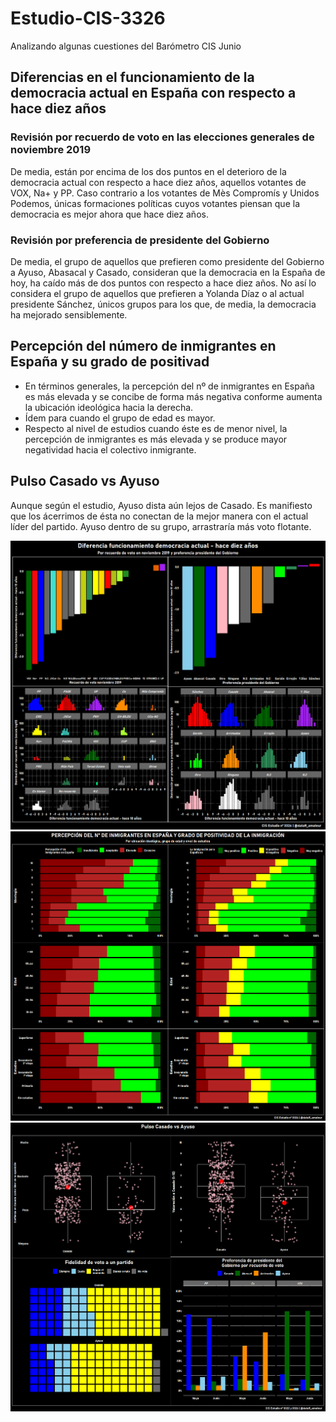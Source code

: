 # Estudio-CIS-3326
Analizando algunas cuestiones del Barómetro CIS Junio

## Diferencias en el funcionamiento de la democracia actual en España con respecto a hace diez años

### Revisión por recuerdo de voto en las elecciones generales de noviembre 2019
De media, están por encima de los dos puntos en el deterioro de la democracia actual con respecto a hace diez años, aquellos votantes de VOX, Na+ y PP. Caso contrario a los votantes de Mès Compromís y Unidos Podemos, únicas formaciones políticas cuyos votantes piensan que la democracia es mejor ahora que hace diez años.

### Revisión por preferencia de presidente del Gobierno
De media, el grupo de aquellos que prefieren como presidente del Gobierno a Ayuso, Abasacal y Casado, consideran que la democracia en la España de hoy, ha caído más de dos puntos con respecto a hace diez años. No así lo considera el grupo de aquellos que prefieren a Yolanda Díaz o al actual presidente Sánchez, únicos grupos para los que, de media, la democracia ha mejorado sensiblemente.

## Percepción del número de inmigrantes en España y su grado de positivad
- En términos generales, la percepción del nº de inmigrantes en España
es más elevada y se concibe de forma más negativa conforme aumenta 
la ubicación ideológica hacia la derecha. 
- Ídem para cuando el grupo de edad es mayor. 
- Respecto al nivel de estudios cuando éste es de menor nivel, la percepción de inmigrantes es más 
elevada y se produce mayor negatividad hacia el colectivo inmigrante.

## Pulso Casado vs Ayuso
Aunque según el estudio, Ayuso dista aún lejos de Casado.
Es manifiesto que los ácerrimos de ésta no conectan de la mejor manera con el actual líder del partido.
Ayuso dentro de su grupo, arrastraría más voto flotante.

![](https://github.com/aaant987/Estudio-CIS-3326/blob/master/func_democ.png)
![](https://github.com/aaant987/Estudio-CIS-3326/blob/master/inmig_.png)
![](https://github.com/aaant987/Estudio-CIS-3326/blob/master/casado_ayuso.png)

